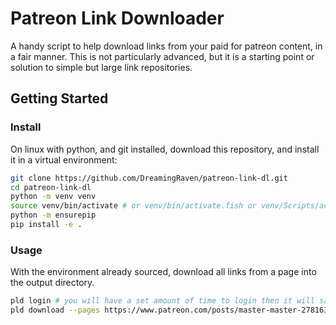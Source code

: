 # Patreon Link Downloader

A handy script to help download links from your paid for patreon content, in a fair manner.
This is not particularly advanced, but it is a starting point or solution to simple but large link repositories.

## Getting Started

### Install

On linux with python, and git installed, download this repository, and install it in a virtual environment:

```bash
git clone https://github.com/DreamingRaven/patreon-link-dl.git
cd patreon-link-dl
python -m venv venv
source venv/bin/activate # or venv/bin/activate.fish or venv/Scripts/activate.zsh
python -m ensurepip
pip install -e .
```

### Usage

With the environment already sourced, download all links from a page into the output directory.

```bash
pld login # you will have a set amount of time to login then it will save your cookies
pld download --pages https://www.patreon.com/posts/master-master-27816327 --output out/
```

